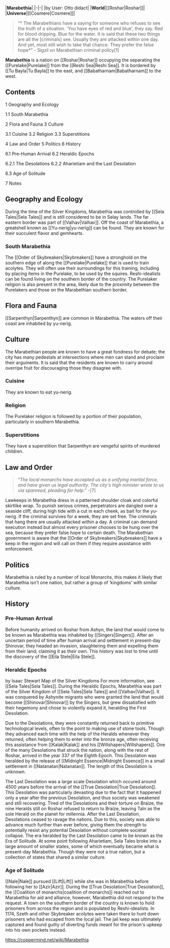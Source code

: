 |**Marabethia**|
|-|-|
|by User: Otto didact|
|**World**|[[Roshar\|Roshar]]|
|**Universe**|[[Cosmere\|Cosmere]]|

>“* The Marabethians have a saying for someone who refuses to see the truth of a situation. 'You have eyes of red and blue', they say. Red for blood dripping. Blue for the water. It is said that these two things are all the [criminals] see. Usually they are attacked within one day. And yet, most still wish to take that chance. They prefer the false hope*”
\- Sigzil on Marabethian criminal policy[1]


**Marabethia** is a nation on [[Roshar\|Roshar]] occupying the  separating the [[Purelake\|Purelake]] from the [[Reshi Sea\|Reshi Sea]]. It is bordered by [[Tu Bayla\|Tu Bayla]] to the east, and [[Babatharnam\|Babatharnam]] to the west.

## Contents

1 Geography and Ecology

1.1 South Marabethia


2 Flora and Fauna
3 Culture

3.1 Cuisine
3.2 Religion
3.3 Superstitions


4 Law and Order
5 Politics
6 History

6.1 Pre-Human Arrival
6.2 Heraldic Epochs

6.2.1 The Desolations
6.2.2 Aharietiam and the Last Desolation


6.3 Age of Solitude


7 Notes


## Geography and Ecology
During the time of the Silver Kingdoms, Marabethia was controlled by [[Sela Tales\|Sela Tales]] and is still considered to be in Selay lands. The far eastern border was part of [[Valhav\|Valhav]].
Off the coast of Marabethia, a greatshell known as [[Yu-nerig\|yu-nerig]] can be found. They are known for their succulent flavor and gemhearts.

### South Marabethia
The [[Order of Skybreakers\|Skybreakers]] have a stronghold on the southern edge of  along the [[Purelake\|Purelake]] that is used to train acolytes. They will often use their surroundings for this training, including by placing items in the Purelake, to be used by the squires.
Reshi-idealists can be found living on the southern border of the country. The Purelaker religion is also present in the area, likely due to the proximity between the Purelakers and those on the Marabethian southern border.

## Flora and Fauna
[[Sarpenthyn\|Sarpenthyn]] are common in Marabethia.
The waters off their coast are inhabited by yu-nerig.

## Culture
The Marabethian people are known to have a great fondness for debate; the city has many pedestals at intersections where men can stand and proclaim their arguments. It is said that the residents are known to carry around overripe fruit for discouraging those they disagree with.

### Cuisine
They are known to eat yu-nerig.

### Religion
The Purelaker religion is followed by a portion of their population, particularly in southern Marabethia.

### Superstitions
They have a superstition that Sarpenthyn are vengeful spirits of murdered children.

## Law and Order
>“*The local monarchs have accepted us as a unifying martial force, and have given us legal authority. The city's high minister wrote to us via spanreed, pleading for help.*”
\-[7]


Lawkeeps in Marabethia dress in a patterned shoulder cloak and colorful skirtlike wrap.
To punish serious crimes, perpetrators are dangled over a seaside cliff, during high tide with a cut in each cheek, as bait for the yu-nerig. If the criminal survives for a week, they are set free. The criminals that hang there are usually attacked within a day. A criminal can demand execution instead but almost every prisoner chooses to be hung over the sea, because they prefer false hope to certain death.
The Marabethian government is aware that the [[Order of Skybreakers\|Skybreakers]] have a keep in the region and will call on them if they require assistance with enforcement.

## Politics
Marabethia is ruled by a number of local Monarchs, this makes it likely that Marabethia isn’t one nation, but rather a group of ‘kingdoms’ with similar culture.

## History
### Pre-Human Arrival
Before humanity arrived on Roshar from Ashyn, the land that would come to be known as Marabethia was inhabited by [[Singers\|Singers]]. After an uncertain period of time after human arrival and settlement in present-day Shinovar, they headed an invasion, slaughtering them and expelling them from their land; claiming it as their own. This history was lost to time until the discovery of the [[Eila Stele\|Eila Stele]].

### Heraldic Epochs
 by  Isaac Stewart  Map of the Silver Kingdoms
For more information, see [[Sela Tales\|Sela Tales]].
During the Heraldic Epochs, Marabethia was part of the Silver Kingdom of [[Sela Tales\|Sela Tales]] and [[Valhav\|Valhav]]. It was conquered by Ashynite migrants who were granted the land that would become [[Shinovar\|Shinovar]] by the Singers, but grew dissatisfied with their hegemony and chose to violently expand it, heralding the First Desolation.


Due to the Desolations, they were constantly returned back to primitive technological levels, often to the point to making use of stone tools. Though they advanced each time with the help of the Heralds whenever they returned, often helping them to enter into the bronze age, often receiving this assistance from [[Kalak\|Kalak]] and his [[Willshapers\|Willshapers]].
One of the many Desolations that struck the nation, along with the rest of Roshar, arrived in the year 337 of the Eighth Epoch. This Desolation was heralded by the release of [[Midnight Essence\|Midnight Essence]] in a small settlement in [[Natanatan\|Natanatan]]. The length of this Desolation is unknown.


The Last Desolation was a large scale Desolation which occured around 4500 years before the arrival of the [[True Desolation\|True Desolation]]. This Desolation was particularly devasting due to the fact that it happened only a year after the previous Desolation, and thus society was weakened and still recovering. Tired of the Desolations and their torture on Braize, the nine Heralds still on Roshar refused to return to Braize, leaving Taln as the sole Herald on the planet for millennia.
After the Last Desolation, Desolations ceased to ravage the nations. Due to this, society was able to advance much further than ever before, giving them the strength to potentially resist any potential Desolation without complete societal collapse. The era heralded by the Last Desolation came to be known as the Era of Solitude.
At some point following Aharietiam, Sela Tales broke into a large amount of smaller states, some of which eventually became what is present-day Marabethia. Though they were not a true nation, but a collection of states that shared a similar culture.

### Age of Solitude
[[Nale\|Nale]] pursued [[Lift\|Lift]] while she was in Marabethia before following her to [[Azir\|Azir]].
During the [[True Desolation\|True Desolation]], the [[Coalition of monarchs\|coalition of monarchs]] reached out to Marabethia for aid and alliance, however, Marabethia did not respond to the request.
A town on the southern border of the country is known to hold prisoners from across the region and is populated by Reshi-idealists. In 1174, Szeth and other Skybreaker acolytes were taken there to hunt down prisoners who had escaped from the local jail. The jail keep was ultimately captured and found guilty of diverting funds meant for the prison's upkeep into his own pockets instead.




https://coppermind.net/wiki/Marabethia